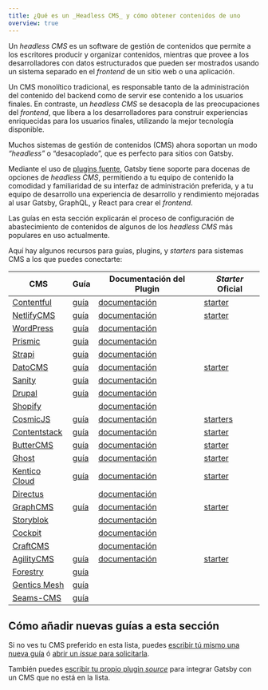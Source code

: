 ```yaml
---
title: ¿Qué es un _Headless CMS_ y cómo obtener contenidos de uno
overview: true
---
```


Un _headless CMS_ es un software de gestión de contenidos que permite a los escritores producir y organizar contenidos, mientras que provee a los desarrolladores con datos estructurados que pueden ser mostrados usando un sistema separado en el _frontend_ de un sitio web o una aplicación.

Un CMS monolítico tradicional, es responsable tanto de la administración del contenido del backend como de servir ese contenido a los usuarios finales. En contraste, un _headless CMS_ se desacopla de las preocupaciones del _frontend_, que libera a los desarrolladores para construir experiencias enriquecidas para los usuarios finales, utilizando la mejor tecnología disponible.

Muchos sistemas de gestión de contenidos (CMS) ahora soportan un modo _“headless”_ o “desacoplado”, que es perfecto para sitios con Gatsby.

Mediante el uso de [plugins fuente](/plugins/?=source), Gatsby tiene soporte para docenas de opciones de _headless CMS_, permitiendo a tu equipo de contenido la comodidad y familiaridad de su interfaz de administración preferida, y a tu equipo de desarrollo una experiencia de desarrollo y rendimiento mejoradas al usar Gatsby, GraphQL, y React para crear el _frontend_.

Las guías en esta sección explicarán el proceso de configuración de abastecimiento de contenidos de algunos de los _headless CMS_ más populares en uso actualmente.

<GuideList slug={props.slug} />

<!--
  El orden en esta sección se realiza mediante las descargas de plugins de Gatsby (/plugins/?=gatsby-source-) y el tamaño/adopción del proveedor del CMS.
-->

Aquí hay algunos recursos para guías, plugins, y _starters_ para sistemas CMS a los que puedes conectarte:

| CMS                                           | Guía                                                                             | Documentación del Plugin                                      | _Starter_ Oficial                                                   |
| --------------------------------------------- | -------------------------------------------------------------------------------- | ------------------------------------------------------------- | ------------------------------------------------------------------- |
| [Contentful](https://www.contentful.com/)     | [guía](/docs/sourcing-from-contentful/)                                          | [documentación](/packages/gatsby-source-contentful)           | [starter](/starters/contentful-userland/gatsby-contentful-starter/) |
| [NetlifyCMS](https://www.netlifycms.org/)     | [guía](/docs/sourcing-from-netlify-cms/)                                         | [documentación](/packages/gatsby-plugin-netlify-cms)          | [starter](/starters/netlify-templates/gatsby-starter-netlify-cms/)  |
| [WordPress](https://www.wordpress.com/)       | [guía](/docs/sourcing-from-wordpress/)                                           | [documentación](/packages/gatsby-source-wordpress)            |                                                                     |
| [Prismic](https://www.prismic.io/)            | [guía](/docs/sourcing-from-prismic/)                                             | [documentación](/packages/gatsby-source-prismic)              |                                                                     |
| [Strapi](https://strapi.io/)                  | [guía](/blog/2018-1-18-strapi-and-gatsby/)                                       | [documentación](/packages/gatsby-source-strapi)               |
| [DatoCMS](https://www.datocms.com/)           | [guía](https://www.gatsbyjs.com/guides/datocms/)                                 | [documentación](/packages/gatsby-source-datocms)              | [starter](/starters/datocms/gatsby-portfolio/)                      |
| [Sanity](https://www.sanity.io/)              | [guía](/docs/sourcing-from-sanity)                                               | [documentación](/packages/gatsby-source-sanity/)              |
| [Drupal](https://www.drupal.com/)             | [guía](/docs/sourcing-from-drupal/)                                              | [documentación](/packages/gatsby-source-drupal)               |                                                                     |
| [Shopify](https://www.shopify.com/)           |                                                                                  | [documentación](/packages/gatsby-source-shopify)              |                                                                     |
| [CosmicJS](https://cosmicjs.com/)             | [guía](/blog/2018-06-07-build-a-gatsby-blog-using-the-cosmic-js-source-plugin/) | [documentación](/packages/gatsby-source-cosmicjs)             | [starters](/starters/?s=cosmicjs&v=2)                               |
| [Contentstack](https://www.contentstack.com/) | [guía](/docs/sourcing-from-contentstack)                                         | [documentación](/packages/gatsby-source-contentstack)         | [starter](/starters/contentstack/gatsby-starter-contentstack/)      |
| [ButterCMS](https://buttercms.com/)           | [guía](/docs/sourcing-from-buttercms/)                                           | [documentación](/packages/gatsby-source-buttercms)            | [starter](/starters/ButterCMS/gatsby-starter-buttercms/)            |
| [Ghost](https://ghost.org/)                   | [guía](/docs/sourcing-from-ghost/)                                               | [documentación](/packages/gatsby-source-ghost/)               | [starter](/starters/TryGhost/gatsby-starter-ghost/)                 |
| [Kentico Cloud](https://kenticocloud.com/)    | [guía](/docs/sourcing-from-kentico-cloud)                                        | [documentación](/packages/gatsby-source-kentico-cloud)        | [starter](/starters/Kentico/gatsby-starter-kentico-cloud/)          |
| [Directus](https://directus.io/)              |                                                                                  | [documentación](/packages/gatsby-source-directus)             |
| [GraphCMS](https://graphcms.com/)             | [guía](/docs/sourcing-from-graphcms)                                             | [documentación](/packages/gatsby-source-graphql)              | [starter](/starters/GraphCMS/gatsby-graphcms-tailwindcss-example/)  |
| [Storyblok](https://www.storyblok.com/)       |                                                                                  | [documentación](/packages/gatsby-source-storyblok)            |
| [Cockpit](https://getcockpit.com/)            |                                                                                  | [documentación](/packages/gatsby-plugin-cockpit)              |
| [CraftCMS](https://craftcms.com/)             |                                                                                  | [documentación](/packages/gatsby-source-craftcms)             |
| [AgilityCMS](https://agilitycms.com/)         | [guía](/docs/sourcing-from-agilitycms/)                                          | [documentación](/packages/@agility/gatsby-source-agilitycms/) | [starter](/starters/agility/agility-gatsby-starter/)                |
| [Forestry](https://forestry.io/)              | [guía](/docs/sourcing-from-forestry/)                                           |                                                      |                                                                     |
| [Gentics Mesh](https://getmesh.io)            | [guía](/docs/sourcing-from-gentics-mesh)                                        |                                                      |                                                                     |
| [Seams-CMS](https://seams-cms.com/)           | [guía](/docs/sourcing-from-seams-cms)                                           |                                                      |                                                                     |

## Cómo añadir nuevas guías a esta sección

Si no ves tu CMS preferido en esta lista, puedes [escribir tú mismo una nueva guía](/contributing/how-to-contribute/) ó [abrir un _issue_ para solicitarla](https://github.com/gatsbyjs/gatsby/issues/new/choose).

También puedes [escribir tu propio plugin _source_](/docs/creating-a-source-plugin/) para integrar Gatsby con un CMS que no está en la lista.
